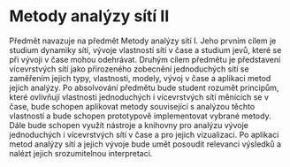 # Metody analýzy sítí II

Předmět navazuje na předmět Metody analýzy sítí I. Jeho prvním cílem je studium dynamiky sítí, vývoje vlastností sítí v čase a studium jevů, které se při vývoji v čase mohou odehrávat. Druhým cílem předmětu je představení vícevrstvých sítí jako přirozeného zobecnění jednoduchých sítí se zaměřením jejich typy, vlastnosti, modely, vývoj v čase a aplikaci metod jejich analýzy. Po absolvování předmětu bude student rozumět principům, které ovlivňují vlastnosti jednoduchých i vícevrstvých sítí měnících se v čase, bude schopen aplikovat metody související s analýzou těchto vlastností a bude schopen prototypově implementovat vybrané metody. Dále bude schopen využít nástroje a knihovny pro analýzu vývoje jednoduchých i vícevrstvých sítí v čase a pro jejich vizualizaci. Po aplikaci metod analýzy sítí a jejich vývoje bude umět posoudit relevanci výsledků a nalézt jejich srozumitelnou interpretaci.
